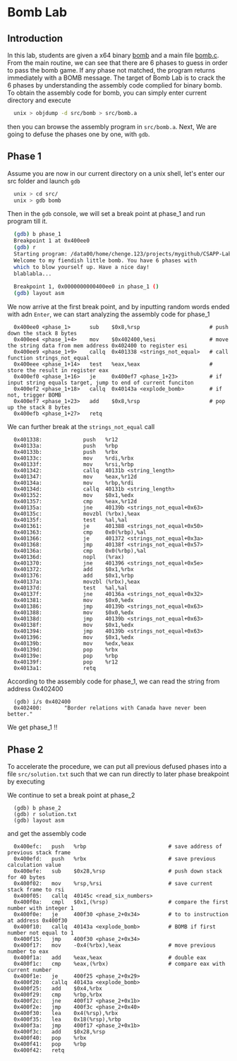 # Bomb Lab

## Introduction
In this lab, students are given a x64 binary [bomb](src/bomb) and a main file [bomb.c](src/bomb.c). From the
main routine, we can see that there are 6 phases to guess in order to pass the bomb game. If any phase not
matched, the program returns immediately with a BOMB message. The target of Bomb Lab is to crack the 6 phases
by understanding the assembly code complied for binary bomb. To obtain the assembly code for bomb, you can
simply enter current directory and execute
```sh
  unix > objdump -d src/bomb > src/bomb.a
```
then you can browse the assembly program in `src/bomb.a`.
Next, We are going to defuse the phases one by one, with `gdb`.


## Phase 1
Assume you are now in our current directory on a unix shell, let's enter our src folder and launch `gdb`
```sh
  unix > cd src/
  unix > gdb bomb
```
Then in the `gdb` console, we will set a break point at phase\_1 and run program till it.
```sh
  (gdb) b phase_1
  Breakpoint 1 at 0x400ee0
  (gdb) r
  Starting program: /data00/home/chenge.123/projects/mygithub/CSAPP-Labs/02-Bomb-Lab/src/bomb
  Welcome to my fiendish little bomb. You have 6 phases with
  which to blow yourself up. Have a nice day!
  blablabla...
  
  Breakpoint 1, 0x0000000000400ee0 in phase_1 ()
  (gdb) layout asm
```
We now arrive at the first break point, and by inputting random words ended with adn `Enter`, we can
start analyzing the assembly code for phase\_1
```
  0x400ee0 <phase_1>      sub    $0x8,%rsp                      # push down the stack 8 bytes
  0x400ee4 <phase_1+4>    mov    $0x402400,%esi                 # move the string data from mem address 0x402400 to register esi
  0x400ee9 <phase_1+9>    callq  0x401338 <strings_not_equal>   # call function strings_not_equal
  0x400eee <phase_1+14>   test   %eax,%eax                      # store the result in register eax
  0x400ef0 <phase_1+16>   je     0x400ef7 <phase_1+23>          # if input string equals target, jump to end of current funciton
  0x400ef2 <phase_1+18>   callq  0x40143a <explode_bomb>        # if not, trigger BOMB
  0x400ef7 <phase_1+23>   add    $0x8,%rsp                      # pop up the stack 8 bytes
  0x400efb <phase_1+27>   retq
```
We can further break at the `strings_not_equal` call
```
  0x401338:             push   %r12
  0x40133a:             push   %rbp
  0x40133b:             push   %rbx
  0x40133c:             mov    %rdi,%rbx
  0x40133f:             mov    %rsi,%rbp
  0x401342:             callq  40131b <string_length>
  0x401347:             mov    %eax,%r12d
  0x40134a:             mov    %rbp,%rdi
  0x40134d:             callq  40131b <string_length>
  0x401352:             mov    $0x1,%edx
  0x401357:             cmp    %eax,%r12d
  0x40135a:             jne    40139b <strings_not_equal+0x63>
  0x40135c:             movzbl (%rbx),%eax
  0x40135f:             test   %al,%al
  0x401361:             je     401388 <strings_not_equal+0x50>
  0x401363:             cmp    0x0(%rbp),%al
  0x401366:             je     401372 <strings_not_equal+0x3a>
  0x401368:             jmp    40138f <strings_not_equal+0x57>
  0x40136a:             cmp    0x0(%rbp),%al
  0x40136d:             nopl   (%rax)
  0x401370:             jne    401396 <strings_not_equal+0x5e>
  0x401372:             add    $0x1,%rbx
  0x401376:             add    $0x1,%rbp
  0x40137a:             movzbl (%rbx),%eax
  0x40137d:             test   %al,%al
  0x40137f:             jne    40136a <strings_not_equal+0x32>
  0x401381:             mov    $0x0,%edx
  0x401386:             jmp    40139b <strings_not_equal+0x63>
  0x401388:             mov    $0x0,%edx
  0x40138d:             jmp    40139b <strings_not_equal+0x63>
  0x40138f:             mov    $0x1,%edx
  0x401394:             jmp    40139b <strings_not_equal+0x63>
  0x401396:             mov    $0x1,%edx
  0x40139b:             mov    %edx,%eax
  0x40139d:             pop    %rbx
  0x40139e:             pop    %rbp
  0x40139f:             pop    %r12
  0x4013a1:             retq
```
According to the assembly code for phase\_1, we can read the string from address 0x402400
```
  (gdb) i/s 0x402400
  0x402400:       "Border relations with Canada have never been better."
```
We get phase\_1 !!


## Phase 2

To accelerate the procedure, we can put all previous defused phases into a file `src/solution.txt` such that
we can run directly to later phase breakpoint by executing

We continue to set a break point at phase\_2 
```
  (gdb) b phase_2
  (gdb) r solution.txt
  (gdb) layout asm
```
and get the assembly code
```
  0x400efc:   push   %rbp                          # save address of previous stack frame
  0x400efd:   push   %rbx                          # save previous calculation value
  0x400efe:   sub    $0x28,%rsp                    # push down stack for 40 bytes
  0x400f02:   mov    %rsp,%rsi                     # save current stack frame to rsi
  0x400f05:   callq  40145c <read_six_numbers>
  0x400f0a:   cmpl   $0x1,(%rsp)                   # compare the first number with integer 1
  0x400f0e:   je     400f30 <phase_2+0x34>         # to to instruction at address 0x400f30
  0x400f10:   callq  40143a <explode_bomb>         # BOMB if first number not equal to 1
  0x400f15:   jmp    400f30 <phase_2+0x34>
  0x400f17:   mov    -0x4(%rbx),%eax               # move previous number to eax
  0x400f1a:   add    %eax,%eax                     # double eax
  0x400f1c:   cmp    %eax,(%rbx)                   # compare eax with current number
  0x400f1e:   je     400f25 <phase_2+0x29>
  0x400f20:   callq  40143a <explode_bomb>
  0x400f25:   add    $0x4,%rbx
  0x400f29:   cmp    %rbp,%rbx
  0x400f2c:   jne    400f17 <phase_2+0x1b>
  0x400f2e:   jmp    400f3c <phase_2+0x40>
  0x400f30:   lea    0x4(%rsp),%rbx
  0x400f35:   lea    0x18(%rsp),%rbp
  0x400f3a:   jmp    400f17 <phase_2+0x1b>
  0x400f3c:   add    $0x28,%rsp
  0x400f40:   pop    %rbx
  0x400f41:   pop    %rbp
  0x400f42:   retq
```

